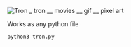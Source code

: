 ![Tron _ tron __ movies __ gif __ pixel art](https://github.com/user-attachments/assets/7cb5b145-8969-4d26-8340-489333910d9c)

Works as any python file

```py
python3 tron.py
```
